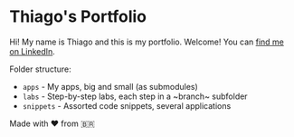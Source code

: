 # Thiago's Portfolio

Hi! My name is Thiago and this is my portfolio. Welcome! You can [find me on LinkedIn](http://linkedin.com/in/thiagovilla89).

Folder structure:

* `apps` - My apps, big and small (as submodules)
* `labs` - Step-by-step labs, each step in a ~branch~ subfolder
* `snippets` - Assorted code snippets, several applications

Made with ❤️ from 🇧🇷
